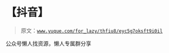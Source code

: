 # 【抖音】

> 原文：[`www.yuque.com/for_lazy/thfiu8/eyc5g7oksft9i0il`](https://www.yuque.com/for_lazy/thfiu8/eyc5g7oksft9i0il)

<ne-p id="ubd5310cb" data-lake-id="ubd5310cb"><ne-text id="u6dfabfc6">公众号懒人找资源，懒人专属群分享</ne-text></ne-p>